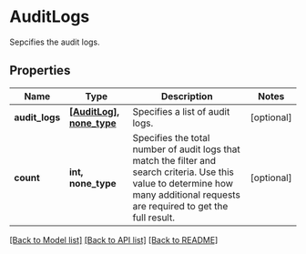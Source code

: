 # AuditLogs

Sepcifies the audit logs.

## Properties
Name | Type | Description | Notes
------------ | ------------- | ------------- | -------------
**audit_logs** | [**[AuditLog], none_type**](AuditLog.md) | Specifies a list of audit logs. | [optional] 
**count** | **int, none_type** | Specifies the total number of audit logs that match the filter and search criteria. Use this value to determine how many additional requests are required to get the full result. | [optional] 

[[Back to Model list]](../README.md#documentation-for-models) [[Back to API list]](../README.md#documentation-for-api-endpoints) [[Back to README]](../README.md)


